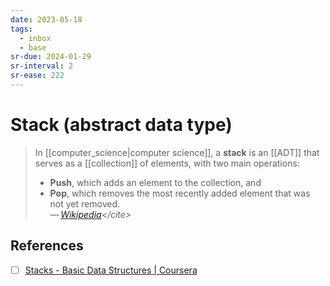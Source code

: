```yaml
---
date: 2023-05-18
tags:
  - inbox
  - base
sr-due: 2024-01-29
sr-interval: 2
sr-ease: 222
---
```


# Stack (abstract data type)

> In [[computer_science|computer science]], a **stack** is an [[ADT]] that
> serves as a [[collection]] of elements, with two main operations:
>
> - **Push**, which adds an element to the collection, and
> - **Pop**, which removes the most recently added element that was not yet
>   removed.\
> — <cite>[Wikipedia](https://en.wikipedia.org/wiki/Stack_\(abstract_data_type\))</cite>

## References

- [ ] [Stacks - Basic Data Structures | Coursera](https://www.coursera.org/lecture/data-structures/stacks-UdKzQ)
